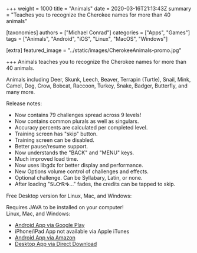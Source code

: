 +++
weight = 1000
title = "Animals"
date = 2020-03-16T21:13:43Z
summary = "Teaches you to recognize the Cherokee names for more than 40 animals"

[taxonomies]
authors = ["Michael Conrad"]
categories = ["Apps", "Games"]
tags = ["Animals", "Android", "iOS", "Linux", "MacOS", "Windows"]

[extra]
featured_image = "../static/images/CherokeeAnimals-promo.jpg"

+++
Animals teaches you to recognize the Cherokee names for more than 40 animals.
<!-- more -->
Animals including Deer, Skunk, Leech, Beaver, Terrapin (Turtle), Snail, Mink, Camel, Dog, Crow, Bobcat, Raccoon, Turkey, Snake, Badger, Butterfly, and many more.
  
Release notes:  
  
* Now contains 79 challenges spread across 9 levels!  
* Now contains common plurals as well as singulars.  
* Accuracy percents are calculated per completed level.  
* Training screen has "skip" button.  
* Training screen can be disabled.  
* Better pause/resume support.  
* Now understands the "BACK" and "MENU" keys.  
* Much improved load time.  
* Now uses libgdx for better display and performance.  
* New Options volume control of challenges and effects.  
* Optional challenge. Can be Syllabary, Latin, or none.  
* After loading "ᎦᏓᏅᎡᎭ..." fades, the credits can be tapped to skip.  
  
Free Desktop version for Linux, Mac, and Windows:  
  
Requires JAVA to be installed on your computer!  
Linux, Mac, and Windows:

* [Android App via Google Play](https://play.google.com/store/apps/details?id=com.cherokeelessons.vocab.animals.one)
* iPhone/iPad App not available via Apple iTunes
* [Android App via Amazon](https://www.amazon.com/gp/product/B006RMX16U)
* [Desktop App via Direct Download](/downloads/CherokeeAnimals-desktop-320.jar)